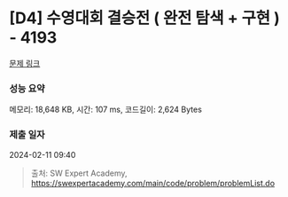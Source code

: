 # [D4] 수영대회 결승전 ( 완전 탐색 + 구현 ) - 4193 

[문제 링크](https://swexpertacademy.com/main/code/problem/problemDetail.do?contestProbId=AWKaG6_6AGQDFARV) 

### 성능 요약

메모리: 18,648 KB, 시간: 107 ms, 코드길이: 2,624 Bytes

### 제출 일자

2024-02-11 09:40



> 출처: SW Expert Academy, https://swexpertacademy.com/main/code/problem/problemList.do